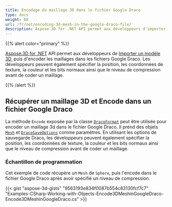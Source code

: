 ```yaml
---
title: Encodage du maillage 3D dans le fichier Google Draco
type: docs
weight: 60
url: /fr/net/encoding-3d-mesh-in-the-google-draco-file/
description: Aspose.3D for .NET API permet aux développeurs d'importer un modèle 3D, puis d'encoder des maillages dans les fichiers Google Draco. Les développeurs peuvent également spécifier la position, les coordonnées de texture, la couleur et les bits normaux ainsi que le niveau de compression avant de coder un maillage.
---
```

{{% alert color="primary" %}}

[Aspose.3D for .NET](https://products.aspose.com/3d/net/) API permet aux développeurs de [Importer un modèle 3D](/3d/fr/net/create-and-read-an-existing-3d-scene/#createandreadanexisting3dscene-readinga3dscene), puis d'encoder les maillages dans les fichiers Google Draco. Les développeurs peuvent également spécifier la position, les coordonnées de texture, la couleur et les bits normaux ainsi que le niveau de compression avant de coder un maillage.

{{% /alert %}}
##  **Récupérer un maillage 3D et Encode dans un fichier Google Draco**
La méthode `Encode` exposée par la classe [`DracoFormat`](https://reference.aspose.com/net/3d/aspose.threed.formats/dracoformat) peut être utilisée pour encoder un maillage 3d dans le fichier Google Draco. Il prend des objets [`Mesh`](https://reference.aspose.com/net/3d/aspose.threed.entities/mesh) et [`DracoSaveOptions`](https://reference.aspose.com/net/3d/aspose.threed.formats.draco/dracosaveoptions) comme paramètres. En utilisant les options de sauvegarde Draco, les développeurs peuvent également spécifier la position, les coordonnées de texture, la couleur et les bits normaux ainsi que le niveau de compression avant de coder un maillage.
###  **Échantillon de programmation**
Cet exemple de code récupère un `Mesh` de `Sphere`, puis l'encode dans le fichier Google Draco après avoir spécifié un niveau de compression.

{{< gist "aspose-3d-gists" "9563193e834f0087b554c83130fcf7c7" "Examples-CSharp-Working-with-Objects-Encode3DMeshinGoogleDraco-Encode3DMeshinGoogleDraco.cs" >}}
